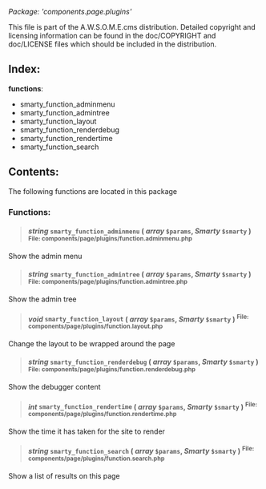 _Package: 'components.page.plugins'_

This file is part of the A.W.S.O.M.E.cms distribution.
Detailed copyright and licensing information can be found
in the doc/COPYRIGHT and doc/LICENSE files which should be
included in the distribution.
## Index: ##
**functions**:
  * smarty\_function\_adminmenu
  * smarty\_function\_admintree
  * smarty\_function\_layout
  * smarty\_function\_renderdebug
  * smarty\_function\_rendertime
  * smarty\_function\_search
## Contents: ##
The following functions are located in this package
### Functions: ###
> #### _string_ **`smarty_function_adminmenu`** ( _array_ `$params`, _Smarty_ `$smarty` ) <sup>File: components/page/plugins/function.adminmenu.php</sup> ####
Show the admin menu
> #### _string_ **`smarty_function_admintree`** ( _array_ `$params`, _Smarty_ `$smarty` ) <sup>File: components/page/plugins/function.admintree.php</sup> ####
Show the admin tree
> #### _void_ **`smarty_function_layout`** ( _array_ `$params`, _Smarty_ `$smarty` ) <sup>File: components/page/plugins/function.layout.php</sup> ####
Change the layout to be wrapped around the page
> #### _string_ **`smarty_function_renderdebug`** ( _array_ `$params`, _Smarty_ `$smarty` ) <sup>File: components/page/plugins/function.renderdebug.php</sup> ####
Show the debugger content
> #### _int_ **`smarty_function_rendertime`** ( _array_ `$params`, _Smarty_ `$smarty` ) <sup>File: components/page/plugins/function.rendertime.php</sup> ####
Show the time it has taken for the site to render
> #### _string_ **`smarty_function_search`** ( _array_ `$params`, _Smarty_ `$smarty` ) <sup>File: components/page/plugins/function.search.php</sup> ####
Show a list of results on this page